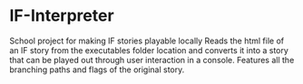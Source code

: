 # IF-Interpreter
School project for making IF stories playable locally
Reads the html file of an IF story from the executables folder location and converts it into a story that can be played out through user interaction
in a console. Features all the branching paths and flags of the original story.
